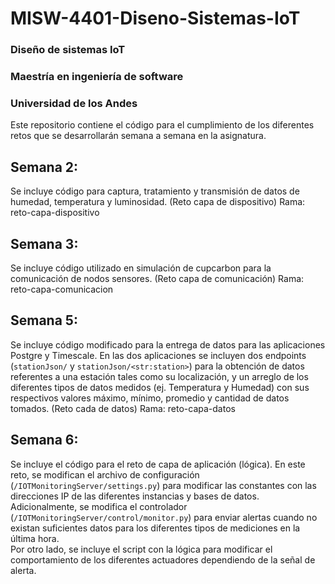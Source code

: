 # MISW-4401-Diseno-Sistemas-IoT
### Diseño de sistemas IoT
### Maestría en ingeniería de software
### Universidad de los Andes

Este repositorio contiene el código para el cumplimiento de los diferentes retos que se desarrollarán semana a semana en la asignatura.

## Semana 2:
Se incluye código para captura, tratamiento y transmisión de datos de humedad, temperatura y luminosidad. (Reto capa de dispositivo)
Rama: reto-capa-dispositivo

## Semana 3:
Se incluye código utilizado en simulación de cupcarbon para la comunicación de nodos sensores. (Reto capa de comunicación)
Rama: reto-capa-comunicacion

## Semana 5:
Se incluye código modificado para la entrega de datos para las aplicaciones Postgre y Timescale. En las dos aplicaciones se incluyen dos endpoints (`stationJson/` y `stationJson/<str:station>`) para la obtención de datos referentes a una estación tales como su localización, y un arreglo de los diferentes tipos de datos medidos (ej. Temperatura y Humedad) con sus respectivos valores máximo, mínimo, promedio y cantidad de datos tomados. (Reto cada de datos)
Rama: reto-capa-datos

## Semana 6:
Se incluye el código para el reto de capa de aplicación (lógica). En este reto, se modifican el archivo de configuración (`/IOTMonitoringServer/settings.py`) para modificar las constantes con las direcciones IP de las diferentes instancias y bases de datos. Adicionalmente, se modifica el controlador (`/IOTMonitoringServer/control/monitor.py`) para enviar alertas cuando no existan suficientes datos para los diferentes tipos de mediciones en la última hora. <br/>
Por otro lado, se incluye el script con la lógica para modificar el comportamiento de los diferentes actuadores dependiendo de la señal de alerta.
